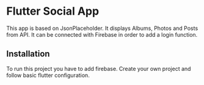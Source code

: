 
# Flutter Social App

This app is based on JsonPlaceholder. It displays Albums, Photos and Posts from API. It can be connected with Firebase in order to add a login function.
## Installation

To run this project you have to add firebase. Create your own project and follow basic flutter configuration.
    
